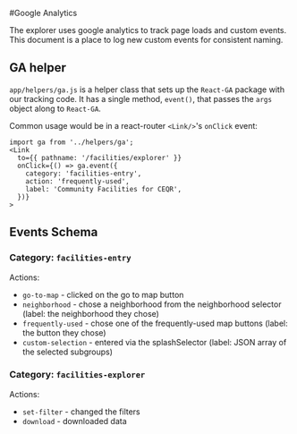 #Google Analytics

The explorer uses google analytics to track page loads and custom events.  This document is a place to log new custom events for consistent naming.

## GA helper
`app/helpers/ga.js` is a helper class that sets up the `React-GA` package with our tracking code.  It has a single method, `event()`, that passes the `args` object along to `React-GA`.  

Common usage would be in a react-router `<Link/>`'s `onClick` event:

```
import ga from '../helpers/ga';
<Link
  to={{ pathname: '/facilities/explorer' }}
  onClick={() => ga.event({
    category: 'facilities-entry',
    action: 'frequently-used',
    label: 'Community Facilities for CEQR',
  })}
>
```

## Events Schema

### Category: `facilities-entry`

Actions:
- `go-to-map` - clicked on the go to map button
- `neighborhood` - chose a neighborhood from the neighborhood selector (label: the neighborhood they chose)
- `frequently-used` - chose one of the frequently-used map buttons (label: the button they chose)
- `custom-selection` - entered via the splashSelector (label: JSON array of the selected subgroups)

### Category: `facilities-explorer`

Actions:
- `set-filter` - changed the filters
- `download` - downloaded data
